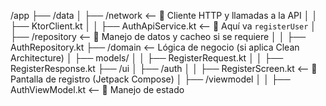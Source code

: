 /app
├── /data
│    ├── /network   <-- 🔹 Cliente HTTP y llamadas a la API
│    │    ├── KtorClient.kt
│    │    ├── AuthApiService.kt  <-- 🔹 Aquí va `registerUser`
│    ├── /repository  <-- 🔹 Manejo de datos y cacheo si se requiere
│    │    ├── AuthRepository.kt
├── /domain  <-- Lógica de negocio (si aplica Clean Architecture)
│    ├── models/
│    │    ├── RegisterRequest.kt
│    │    ├── RegisterResponse.kt
├── /ui
│    ├── /auth
│    │    ├── RegisterScreen.kt  <-- 🔹 Pantalla de registro (Jetpack Compose)
│    ├── /viewmodel
│    │    ├── AuthViewModel.kt  <-- 🔹 Manejo de estado
